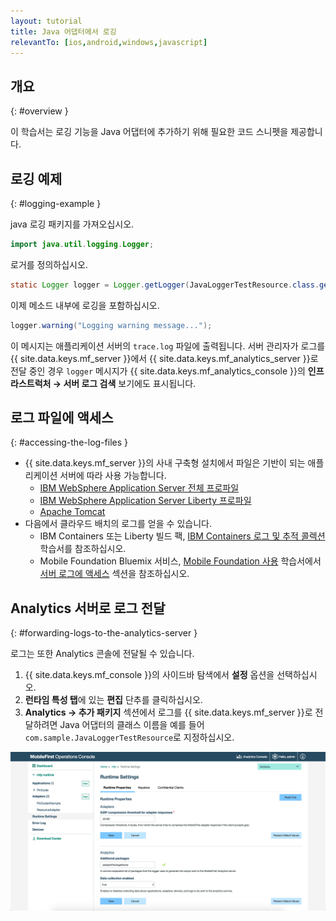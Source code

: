 ```yaml
---
layout: tutorial
title: Java 어댑터에서 로깅
relevantTo: [ios,android,windows,javascript]
---
```

<!-- NLS_CHARSET=UTF-8 -->
## 개요
{: #overview }

이 학습서는 로깅 기능을 Java 어댑터에 추가하기 위해 필요한 코드 스니펫을 제공합니다. 

## 로깅 예제
{: #logging-example }

java 로깅 패키지를 가져오십시오.

```java
import java.util.logging.Logger;
```

로거를 정의하십시오.

```java
static Logger logger = Logger.getLogger(JavaLoggerTestResource.class.getName());
```

이제 메소드 내부에 로깅을 포함하십시오. 

```java
logger.warning("Logging warning message...");
```

이 메시지는 애플리케이션 서버의 `trace.log` 파일에 출력됩니다. 서버 관리자가 로그를 {{ site.data.keys.mf_server }}에서
{{ site.data.keys.mf_analytics_server }}로 전달 중인 경우 `logger` 메시지가 {{ site.data.keys.mf_analytics_console }}의 **인프라스트럭처 → 서버 로그 검색** 보기에도 표시됩니다. 

## 로그 파일에 액세스
{: #accessing-the-log-files }

* {{ site.data.keys.mf_server }}의 사내 구축형 설치에서 파일은 기반이 되는 애플리케이션 서버에 따라 사용 가능합니다. 
    * [IBM WebSphere Application Server 전체 프로파일](http://ibm.biz/knowctr#SSEQTP_8.5.5/com.ibm.websphere.base.doc/ae/ttrb_trcover.html)
    * [IBM WebSphere Application Server Liberty 프로파일](http://ibm.biz/knowctr#SSEQTP_8.5.5/com.ibm.websphere.wlp.doc/ae/rwlp_logging.html?cp=SSEQTP_8.5.5%2F1-16-0-0)
    * [Apache Tomcat](http://tomcat.apache.org/tomcat-7.0-doc/logging.html)
* 다음에서 클라우드 배치의 로그를 얻을 수 있습니다. 
    * IBM Containers 또는 Liberty 빌드 팩, [IBM Containers 로그 및 추적 콜렉션](../../../bluemix/mobilefirst-server-using-scripts/log-and-trace-collection/) 학습서를 참조하십시오.
    * Mobile Foundation Bluemix 서비스, [Mobile Foundation 사용](../../../bluemix/using-mobile-foundation) 학습서에서 [서버 로그에 액세스](../../../bluemix/using-mobile-foundation/#accessing-server-logs) 섹션을 참조하십시오. 

## Analytics 서버로 로그 전달
{: #forwarding-logs-to-the-analytics-server }

로그는 또한 Analytics 콘솔에 전달될 수 있습니다. 

1. {{ site.data.keys.mf_console }}의 사이드바 탐색에서 **설정** 옵션을 선택하십시오. 
2. **런타임 특성 탭**에 있는 **편집** 단추를 클릭하십시오. 
3. **Analytics → 추가 패키지** 섹션에서 로그를 {{ site.data.keys.mf_server }}로 전달하려면 Java 어댑터의 클래스 이름을 예를 들어 `com.sample.JavaLoggerTestResource`로 지정하십시오. 

![콘솔에서 로그 필터링](java-filter.png)
